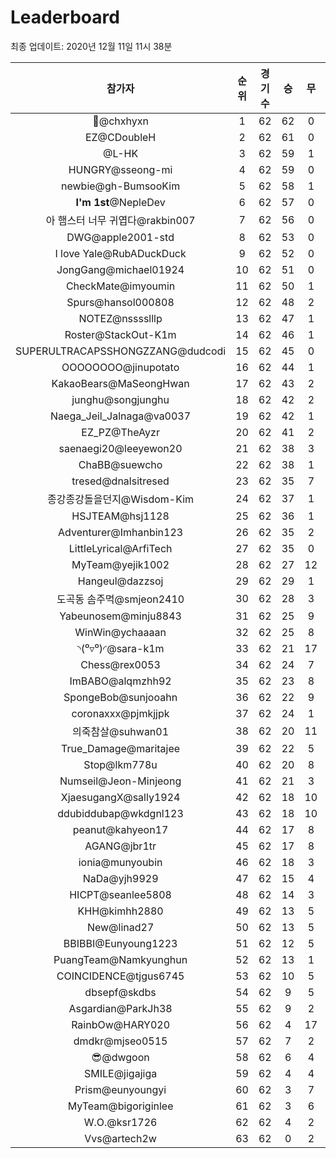 # Leaderboard
최종 업데이트: 2020년 12월 11일 11시 38분




| 참가자 | 순위 | 경기수 | 승 | 무 | 패 | 승점 |
|:---:|:---:|:---:|:---:|:---:|:---:|:---:|
| 👑@chxhyxn | 1 | 62 | 62 | 0 | 0 | 186 |
| EZ@CDoubleH | 2 | 62 | 61 | 0 | 1 | 183 |
| @L-HK | 3 | 62 | 59 | 1 | 2 | 178 |
| HUNGRY@sseong-mi | 4 | 62 | 59 | 0 | 3 | 177 |
| newbie@gh-BumsooKim | 5 | 62 | 58 | 1 | 3 | 175 |
| **I'm 1st**@NepleDev | 6 | 62 | 57 | 0 | 5 | 171 |
| 아 햄스터 너무 귀엽다@rakbin007 | 7 | 62 | 56 | 0 | 6 | 168 |
| DWG@apple2001-std | 8 | 62 | 53 | 0 | 9 | 159 |
| I love Yale@RubADuckDuck | 9 | 62 | 52 | 0 | 10 | 156 |
| JongGang@michael01924 | 10 | 62 | 51 | 0 | 11 | 153 |
| CheckMate@imyoumin | 11 | 62 | 50 | 1 | 11 | 151 |
| Spurs@hansol000808 | 12 | 62 | 48 | 2 | 12 | 146 |
| NOTEZ@nsssslllp | 13 | 62 | 47 | 1 | 14 | 142 |
| Roster@StackOut-K1m | 14 | 62 | 46 | 1 | 15 | 139 |
| SUPERULTRACAPSSHONGZZANG@dudcodi | 15 | 62 | 45 | 0 | 17 | 135 |
| OOOOOOOO@jinupotato | 16 | 62 | 44 | 1 | 17 | 133 |
| KakaoBears@MaSeongHwan | 17 | 62 | 43 | 2 | 17 | 131 |
| junghu@songjunghu | 18 | 62 | 42 | 2 | 18 | 128 |
| Naega_Jeil_Jalnaga@va0037 | 19 | 62 | 42 | 1 | 19 | 127 |
| EZ_PZ@TheAyzr | 20 | 62 | 41 | 2 | 19 | 125 |
| saenaegi20@leeyewon20 | 21 | 62 | 38 | 3 | 21 | 117 |
| ChaBB@suewcho | 22 | 62 | 38 | 1 | 23 | 115 |
| tresed@dnalsitresed | 23 | 62 | 35 | 7 | 20 | 112 |
| 종강종강돌을던지@Wisdom-Kim | 24 | 62 | 37 | 1 | 24 | 112 |
| HSJTEAM@hsj1128 | 25 | 62 | 36 | 1 | 25 | 109 |
| Adventurer@Imhanbin123 | 26 | 62 | 35 | 2 | 25 | 107 |
| LittleLyrical@ArfiTech | 27 | 62 | 35 | 0 | 27 | 105 |
| MyTeam@yejik1002 | 28 | 62 | 27 | 12 | 23 | 93 |
| Hangeul@dazzsoj | 29 | 62 | 29 | 1 | 32 | 88 |
| 도곡동 솜주먹@smjeon2410 | 30 | 62 | 28 | 3 | 31 | 87 |
| Yabeunosem@minju8843 | 31 | 62 | 25 | 9 | 28 | 84 |
| WinWin@ychaaaan | 32 | 62 | 25 | 8 | 29 | 83 |
| ◝(⁰▿⁰)◜@sara-k1m | 33 | 62 | 21 | 17 | 24 | 80 |
| Chess@rex0053 | 34 | 62 | 24 | 7 | 31 | 79 |
| ImBABO@alqmzhh92 | 35 | 62 | 23 | 8 | 31 | 77 |
| SpongeBob@sunjooahn | 36 | 62 | 22 | 9 | 31 | 75 |
| coronaxxx@pjmkjjpk | 37 | 62 | 24 | 1 | 37 | 73 |
| 의죽참살@suhwan01 | 38 | 62 | 20 | 11 | 31 | 71 |
| True_Damage@maritajee | 39 | 62 | 22 | 5 | 35 | 71 |
| Stop@lkm778u | 40 | 62 | 20 | 8 | 34 | 68 |
| Numseil@Jeon-Minjeong | 41 | 62 | 21 | 3 | 38 | 66 |
| XjaesugangX@sally1924 | 42 | 62 | 18 | 10 | 34 | 64 |
| ddubiddubap@wkdgnl123 | 43 | 62 | 18 | 10 | 34 | 64 |
| peanut@kahyeon17 | 44 | 62 | 17 | 8 | 37 | 59 |
| AGANG@jbr1tr | 45 | 62 | 17 | 8 | 37 | 59 |
| ionia@munyoubin | 46 | 62 | 18 | 3 | 41 | 57 |
| NaDa@yjh9929 | 47 | 62 | 15 | 4 | 43 | 49 |
| HICPT@seanlee5808 | 48 | 62 | 14 | 3 | 45 | 45 |
| KHH@kimhh2880 | 49 | 62 | 13 | 5 | 44 | 44 |
| New@linad27 | 50 | 62 | 13 | 5 | 44 | 44 |
| BBIBBI@Eunyoung1223 | 51 | 62 | 12 | 5 | 45 | 41 |
| PuangTeam@Namkyunghun | 52 | 62 | 13 | 1 | 48 | 40 |
| COINCIDENCE@tjgus6745 | 53 | 62 | 10 | 5 | 47 | 35 |
| dbsepf@skdbs | 54 | 62 | 9 | 5 | 48 | 32 |
| Asgardian@ParkJh38 | 55 | 62 | 9 | 2 | 51 | 29 |
| RainbOw@HARY020 | 56 | 62 | 4 | 17 | 41 | 29 |
| dmdkr@mjseo0515 | 57 | 62 | 7 | 2 | 53 | 23 |
| 😎@dwgoon | 58 | 62 | 6 | 4 | 52 | 22 |
| SMILE@jigajiga | 59 | 62 | 4 | 4 | 54 | 16 |
| Prism@eunyoungyi | 60 | 62 | 3 | 7 | 52 | 16 |
| MyTeam@bigoriginlee | 61 | 62 | 3 | 6 | 53 | 15 |
| W.O.@ksr1726 | 62 | 62 | 4 | 2 | 56 | 14 |
| Vvs@artech2w | 63 | 62 | 0 | 2 | 60 | 2 |